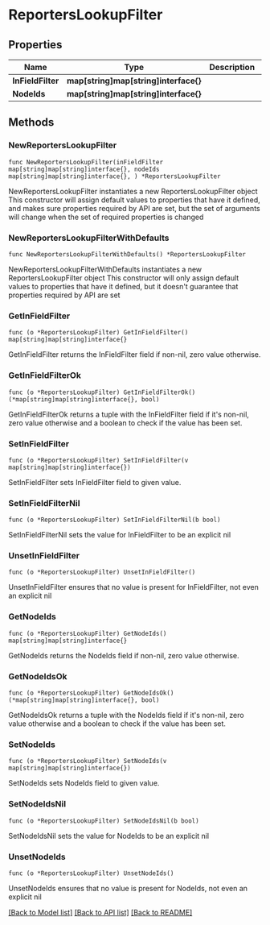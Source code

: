 # ReportersLookupFilter

## Properties

Name | Type | Description | Notes
------------ | ------------- | ------------- | -------------
**InFieldFilter** | **map[string]map[string]interface{}** |  | 
**NodeIds** | **map[string]map[string]interface{}** |  | 

## Methods

### NewReportersLookupFilter

`func NewReportersLookupFilter(inFieldFilter map[string]map[string]interface{}, nodeIds map[string]map[string]interface{}, ) *ReportersLookupFilter`

NewReportersLookupFilter instantiates a new ReportersLookupFilter object
This constructor will assign default values to properties that have it defined,
and makes sure properties required by API are set, but the set of arguments
will change when the set of required properties is changed

### NewReportersLookupFilterWithDefaults

`func NewReportersLookupFilterWithDefaults() *ReportersLookupFilter`

NewReportersLookupFilterWithDefaults instantiates a new ReportersLookupFilter object
This constructor will only assign default values to properties that have it defined,
but it doesn't guarantee that properties required by API are set

### GetInFieldFilter

`func (o *ReportersLookupFilter) GetInFieldFilter() map[string]map[string]interface{}`

GetInFieldFilter returns the InFieldFilter field if non-nil, zero value otherwise.

### GetInFieldFilterOk

`func (o *ReportersLookupFilter) GetInFieldFilterOk() (*map[string]map[string]interface{}, bool)`

GetInFieldFilterOk returns a tuple with the InFieldFilter field if it's non-nil, zero value otherwise
and a boolean to check if the value has been set.

### SetInFieldFilter

`func (o *ReportersLookupFilter) SetInFieldFilter(v map[string]map[string]interface{})`

SetInFieldFilter sets InFieldFilter field to given value.


### SetInFieldFilterNil

`func (o *ReportersLookupFilter) SetInFieldFilterNil(b bool)`

 SetInFieldFilterNil sets the value for InFieldFilter to be an explicit nil

### UnsetInFieldFilter
`func (o *ReportersLookupFilter) UnsetInFieldFilter()`

UnsetInFieldFilter ensures that no value is present for InFieldFilter, not even an explicit nil
### GetNodeIds

`func (o *ReportersLookupFilter) GetNodeIds() map[string]map[string]interface{}`

GetNodeIds returns the NodeIds field if non-nil, zero value otherwise.

### GetNodeIdsOk

`func (o *ReportersLookupFilter) GetNodeIdsOk() (*map[string]map[string]interface{}, bool)`

GetNodeIdsOk returns a tuple with the NodeIds field if it's non-nil, zero value otherwise
and a boolean to check if the value has been set.

### SetNodeIds

`func (o *ReportersLookupFilter) SetNodeIds(v map[string]map[string]interface{})`

SetNodeIds sets NodeIds field to given value.


### SetNodeIdsNil

`func (o *ReportersLookupFilter) SetNodeIdsNil(b bool)`

 SetNodeIdsNil sets the value for NodeIds to be an explicit nil

### UnsetNodeIds
`func (o *ReportersLookupFilter) UnsetNodeIds()`

UnsetNodeIds ensures that no value is present for NodeIds, not even an explicit nil

[[Back to Model list]](../README.md#documentation-for-models) [[Back to API list]](../README.md#documentation-for-api-endpoints) [[Back to README]](../README.md)


